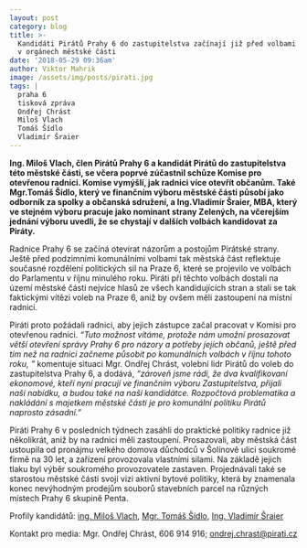 ```yaml
---
layout: post
category: blog
title: >-
  Kandidáti Pirátů Prahy 6 do zastupitelstva začínají již před volbami pracovat
  v orgánech městské části
date: '2018-05-29 09:36am'
author: Viktor Mahrik
image: /assets/img/posts/pirati.jpg
tags: |
  praha 6
  tisková zpráva
  Ondřej Chrást
  Miloš Vlach
  Tomáš Šídlo
  Vladimír Šraier
---
```

**Ing. Miloš Vlach, člen Pirátů Prahy 6 a kandidát Pirátů do zastupitelstva této městské části, se včera poprvé zúčastnil schůze Komise pro otevřenou radnici. Komise vymýšlí, jak radnici více otevřít občanům. Také Mgr.Tomáš Šídlo, který ve finančním výboru městské části působí jako odborník za spolky a občanská sdružení, a Ing.Vladimír Šraier, MBA, který ve stejném výboru pracuje jako nominant strany Zelených, na včerejším jednání výboru uvedli, že se chystají v dalších volbách kandidovat za Piráty.**

Radnice Prahy 6 se začíná otevírat názorům a postojům Pirátské strany. Ještě před podzimními komunálními volbami tak městská část reflektuje současné rozdělení politických sil na Praze 6, které se projevilo ve volbách do Parlamentu v říjnu minulého roku. Piráti při těchto volbách dostali na území městské části nejvíce hlasů ze všech kandidujících stran a stali se tak faktickými vítězi voleb na Praze 6, aniž by ovšem měli zastoupení na místní radnici.

Piráti proto požádali radnici, aby jejich zástupce začal pracovat v Komisi pro otevřenou radnici. _“Tuto možnost vítáme, protože nám umožní prosazovat větší otevření správy Prahy 6  pro názory a potřeby jejích občanů, ještě před tím než na radnici začneme působit po komunálních volbách v říjnu tohoto roku, ”_ komentuje situaci Mgr. Ondřej Chrást, volební lídr Pirátů do voleb do zastupitelstva Prahy 6, a dodává, _“zároveň jsme rádi, že dva kvalifikovaní ekonomové, kteří nyní pracují ve finančním výboru Zastupitelstva, přijali naši nabídku, a budou také na naší kandidátce. Rozpočtová problematika a nakládání s majetkem městské části je pro komunální politiku Pirátů naprosto zásadní.”_

Piráti Prahy 6 v posledních týdnech zasáhli do praktické politiky radnice již několikrát, aniž by na radnici měli zastoupení. Prosazovali, aby městská část ustoupila od pronájmu velkého domova důchodců v Šolínově ulici soukromé firmě na 30 let, a zařízení provozovala vlastními silami. Na základě jejich tlaku byl výběr soukromého provozovatele zastaven.  Projednávali také se starostou městské části svojí vizi aktivní bytové politiky, která by znamenala konec nevýhodným prodejům souborů stavebních parcel na různých místech Prahy 6 skupině Penta.

Profily kandidátů: [ing. Miloš Vlach](/lide/milos-vlach/), [Mgr. Tomáš Šídlo](/lide/tomas_sidlo), [Ing. Vladimír Šraier](/lide/vladimir_srajer)

Kontakt pro media: Mgr. Ondřej Chrást, 606 914 916; ondrej.chrast@pirati.cz
